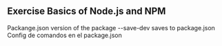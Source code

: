 ## Exercise Basics of Node.js and NPM
Packange.json version of the package
 --save-dev saves to package.json
 Config de comandos en el package.json
